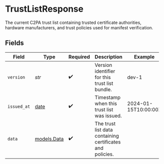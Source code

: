 # TrustListResponse

The current C2PA trust list containing trusted certificate authorities, hardware manufacturers, and trust policies used for manifest verification.


## Fields

| Field                                                                | Type                                                                 | Required                                                             | Description                                                          | Example                                                              |
| -------------------------------------------------------------------- | -------------------------------------------------------------------- | -------------------------------------------------------------------- | -------------------------------------------------------------------- | -------------------------------------------------------------------- |
| `version`                                                            | *str*                                                                | :heavy_check_mark:                                                   | Version identifier for this trust list bundle.                       | dev-1                                                                |
| `issued_at`                                                          | [date](https://docs.python.org/3/library/datetime.html#date-objects) | :heavy_check_mark:                                                   | Timestamp when this trust list was issued.                           | 2024-01-15T10:00:00Z                                                 |
| `data`                                                               | [models.Data](../models/data.md)                                     | :heavy_check_mark:                                                   | The trust list data containing certificates and policies.            |                                                                      |